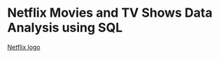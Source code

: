 # Netflix Movies and TV Shows Data Analysis using SQL

[Netflix logo](https://github.com/Kamil7Chaudhry/Netflix_SQL_Project/blob/main/BrandAssets_Logos_01-Wordmark.jpg)
